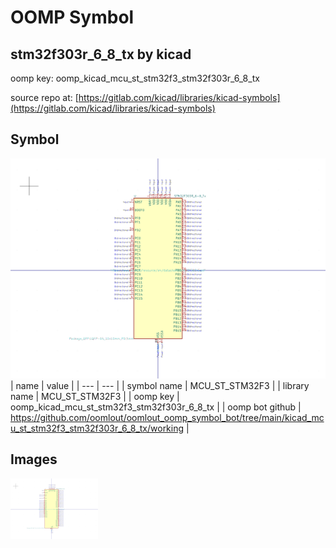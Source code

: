 # OOMP Symbol  
## stm32f303r_6_8_tx  by kicad  
  
oomp key: oomp_kicad_mcu_st_stm32f3_stm32f303r_6_8_tx  
  
source repo at: [https://gitlab.com/kicad/libraries/kicad-symbols](https://gitlab.com/kicad/libraries/kicad-symbols)  
## Symbol  
  
[![working.png](working_600.png)](working.png)  
| name | value | 
| --- | --- | 
| symbol name | MCU_ST_STM32F3 | 
| library name | MCU_ST_STM32F3 | 
| oomp key | oomp_kicad_mcu_st_stm32f3_stm32f303r_6_8_tx | 
| oomp bot github | https://github.com/oomlout/oomlout_oomp_symbol_bot/tree/main/kicad_mcu_st_stm32f3_stm32f303r_6_8_tx/working | 
## Images  
  
[![working.png](working_140.png)](working.png)  
